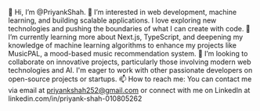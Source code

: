 👋 Hi, I’m @PriyankShah.
👀 I’m interested in web development, machine learning, and building scalable applications. I love exploring new technologies and pushing the boundaries of what I can create with code.
🌱 I’m currently learning more about Next.js, TypeScript, and deepening my knowledge of machine learning algorithms to enhance my projects like MusicPAL, a mood-based music recommendation system.
💞️ I’m looking to collaborate on innovative projects, particularly those involving modern web technologies and AI. I'm eager to work with other passionate developers on open-source projects or startups.
📫 How to reach me: You can contact me via email at priyankshah252@gmail.com or connect with me on LinkedIn at linkedin.com/in/priyank-shah-010805262

<!---
PriyankShah/PriyankShah is a ✨ special ✨ repository because its `README.md` (this file) appears on your GitHub profile.
You can click the Preview link to take a look at your changes.
--->
